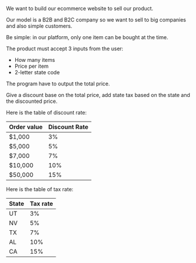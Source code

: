 We want to build our ecommerce website to sell our product.

Our model is a B2B and B2C company so we want to sell to big companies and also simple customers.

Be simple: in our platform, only one item can be bought at the time.

The product must accept 3 inputs from the user:
- How many items
- Price per item
- 2-letter state code

The program have to output the total price.

Give a discount base on the total price, add state tax based on the state and the discounted price.

Here is the table of discount rate:

| Order value   | Discount Rate |
| ------------- | ------------- |
| $1,000        | 3%            |
| $5,000        | 5%            |
| $7,000        | 7%            |
| $10,000       | 10%           |
| $50,000       | 15%           |

Here is the table of tax rate:

| State   | Tax rate |
| ------- | -------- |
| UT      | 3%       |
| NV      | 5%       |
| TX      | 7%       |
| AL      | 10%      |
| CA      | 15%      |
